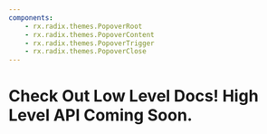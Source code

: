 ```yaml
---
components:
    - rx.radix.themes.PopoverRoot
    - rx.radix.themes.PopoverContent
    - rx.radix.themes.PopoverTrigger
    - rx.radix.themes.PopoverClose
---
```



# Check Out Low Level Docs! High Level API Coming Soon.

